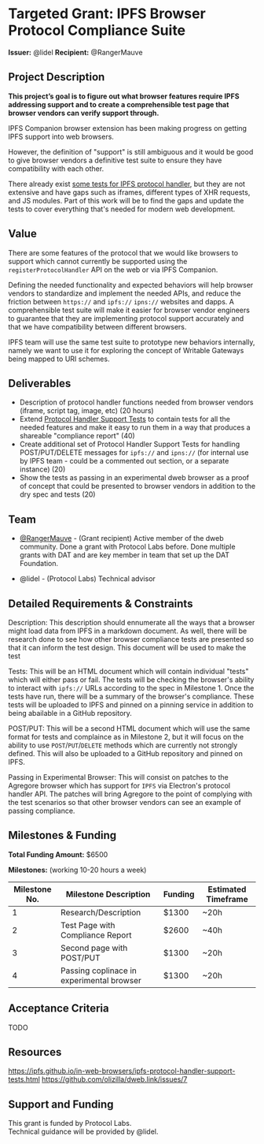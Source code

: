 # Targeted Grant: IPFS Browser Protocol Compliance Suite


**Issuer:** @lidel
**Recipient:** @RangerMauve

## Project Description

<!-- Please fill in details about what you're trying to build. What is the purpose/context? What are the high-level requirements?

This section should be 2-3 paragraphs long. -->

**This project’s goal is to figure out what browser features require IPFS addressing support and to create a comprehensible test page that browser vendors can verify support through.**

IPFS Companion browser extension has been making progress on getting IPFS support into web browsers.

However, the definition of "support" is still ambiguous and it would be good to give browser vendors a definitive test suite to ensure they have compatibility with each other.

There already exist [some tests for IPFS protocol handler](https://ipfs.github.io/in-web-browsers/ipfs-protocol-handler-support-tests.html), but they are not extensive and have gaps such as iframes, different types of XHR requests, and JS modules. Part of this work will be to find the gaps and update the tests to cover everything that's needed for modern web development.

## Value

<!-- Please describe why the work that will come out of this Targeted Grant is valuable for the IPFS ecosystem. -->

There are some features of the protocol that we would like browsers to support which cannot currently be supported using the `registerProtocolHandler` API on the web or via IPFS Companion. 

Defining the needed functionality and expected behaviors will help browser vendors to standardize and implement the needed APIs, and reduce the friction between `https://` and `ipfs://` `ipns://` websites and dapps. A comprehensible test suite will make it easier for browser vendor engineers to guarantee that they are implementing protocol support accurately and that we have compatibility between different browsers.

IPFS team will use the same test suite to prototype new behaviors internally, namely we want to use it for exploring the concept of Writable Gateways being mapped to URI schemes.

## Deliverables

<!-- What are you expecting the proposer to deliver at the completion of this project?-->

- Description of protocol handler functions needed from browser vendors (iframe, script tag, image, etc) (20 hours)
- Extend [Protocol Handler Support Tests](https://ipfs.github.io/in-web-browsers/ipfs-protocol-handler-support-tests.html) to contain tests for all the needed features and make it easy to run them in a way that produces a shareable "compliance report" (40)
- Create additional set of Protocol Handler Support Tests for handling POST/PUT/DELETE messages for `ipfs://` and `ipns://` (for internal use by IPFS team - could be a commented out section, or a separate instance) (20)
- Show the tests as passing in an experimental dweb browser as a proof of concept that could be presented to browser vendors in addition to the dry spec and tests (20)

## Team

<!-- List the skills and experience you are looking for. Teams with this background might be a better fit for this project.-->

- [@RangerMauve](https://github.com/RangerMauve) - (Grant recipient) Active member of the dweb community.
   Done a grant with Protocol Labs before.
   Done multiple grants with DAT and are key member in team that set up the DAT Foundation.

- @lidel - (Protocol Labs) Technical advisor

## Detailed Requirements & Constraints
<!-- You can use this section to detail requirements that the deliverables must include.

Also include any relevant constraints that the implementer should be aware of before beginning this project.-->

Description: This description should ennumerate all the ways that a browser might load data from IPFS in a markdown document. As well, there will be research done to see how other browser compliance tests are presented so that it can inform the test design. This document will be used to make the test

Tests: This will be an HTML document which will contain individual "tests" which will either pass or fail. The tests will be checking the browser's ability to interact with `ipfs://` URLs according to the spec in Milestone 1. Once the tests have run, there will be a summary of the browser's compliance. These tests will be uploaded to IPFS and pinned on a pinning service in addition to being abailable in a GitHub repository.

POST/PUT: This will be a second HTML document which will use the same format for tests and complaince as in Milestone 2, but it will focus on the ability to use `POST`/`PUT`/`DELETE` methods which are currently not strongly defined. This will also be uploaded to a GitHub repository and pinned on IPFS.

Passing in Experimental Browser: This will consist on patches to the Agregore browser which has support for `IPFS` via Electron's protocol handler API. The patches will bring Agregore to the point of complying with the test scenarios so that other browser vendors can see an example of passing compliance.

## Milestones & Funding

**Total Funding Amount:**  $6500 <!-- List the total proposed funding amount (currently in USD, eventually can be a distribution between USD/FIL)-->

**Milestones:** (working 10-20 hours a week)<!-- Make sure that the values in the Funding column add up to the Total Funding Amount listed above.-->

| Milestone No. | Milestone Description | Funding | Estimated Timeframe |
| --- | --- | --- | --- |
| 1 | Research/Description | $1300 | ~20h  |
| 2 | Test Page with Compliance Report | $2600 | ~40h  |
| 3 | Second page with POST/PUT | $1300 | ~20h  |
| 4 | Passing coplinace in experimental browser | $1300 | ~20h  |

## Acceptance Criteria

<!-- What are the acceptance criteria for each milestone and for the final deliverables? These should be as objective as possible. They will be used to determine whether or not a grantee will receive payment for work completed for a milestone. -->

TODO

## Resources

<!-- Link any resources that might be helpful for an implementer who is working on this project.-->

https://ipfs.github.io/in-web-browsers/ipfs-protocol-handler-support-tests.html
https://github.com/olizilla/dweb.link/issues/7

## Support and Funding

<!-- Who is backing this project? How will they pay the implementers? If you have not already added your information to [FUNDING](../FUNDING.md), you can do so now and link it here. Include a legal entity name if possible.

Any other organizations that choose to add their support to this Targeted Grant will do so in this section.
-->

This grant is funded by Protocol Labs.  
Technical guidance will be provided by @lidel.
